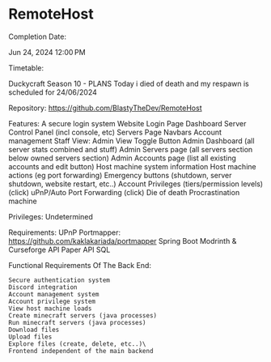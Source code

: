 # RemoteHost

Completion Date:

Jun 24, 2024 12:00 PM

Timetable:

Duckycraft Season 10 - PLANS
Today i died of death and my respawn is scheduled for 24/06/2024


Repository:
https://github.com/BlastyTheDev/RemoteHost


Features:
    A secure login system
    Website
    Login Page
    Dashboard
    Server Control Panel (incl console, etc)
    Servers Page
    Navbars
    Account management
        Staff View:
    Admin View Toggle Button
    Admin Dashboard (all server stats combined and stuff)
    Admin Servers page (all servers section below owned servers section)
    Admin Accounts page (list all existing accounts and edit button)
    Host machine system information
    Host machine actions (eg port forwarding)
    Emergency buttons (shutdown, server shutdown, website restart, etc..)
    Account Privileges (tiers/permission levels) (click)
    uPnP/Auto Port Forwarding (click)
    Die of death
    Procrastination machine


Privileges:
    Undetermined

Requirements: 
    UPnP Portmapper: https://github.com/kaklakariada/portmapper
    Spring Boot
    Modrinth & Curseforge API
    Paper API
    SQL


Functional Requirements Of The Back End:

    Secure authentication system
    Discord integration
    Account management system
    Account privilege system
    View host machine loads
    Create minecraft servers (java processes)
    Run minecraft servers (java processes)
    Download files
    Upload files
    Explore files (create, delete, etc..)\
    Frontend independent of the main backend




